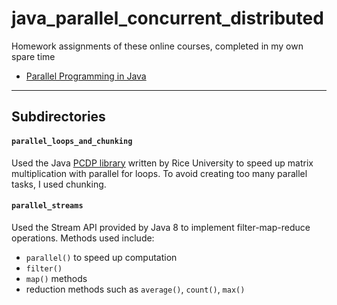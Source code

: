 # java_parallel_concurrent_distributed

Homework assignments of these online courses, completed in my own spare time
* [Parallel Programming in Java](https://www.coursera.org/learn/parallel-programming-in-java/)


---
## Subdirectories
#### `parallel_loops_and_chunking`
Used the Java [PCDP library](https://github.com/habanero-rice/PCDP) written by Rice University to speed up matrix multiplication with parallel for loops. To avoid creating too many parallel tasks, I used chunking.
#### `parallel_streams`
Used the Stream API provided by Java 8 to implement filter-map-reduce operations. Methods used include:
* `parallel()` to speed up computation
* `filter()`
*  `map()` methods
*  reduction methods such as `average()`, `count()`, `max()`
